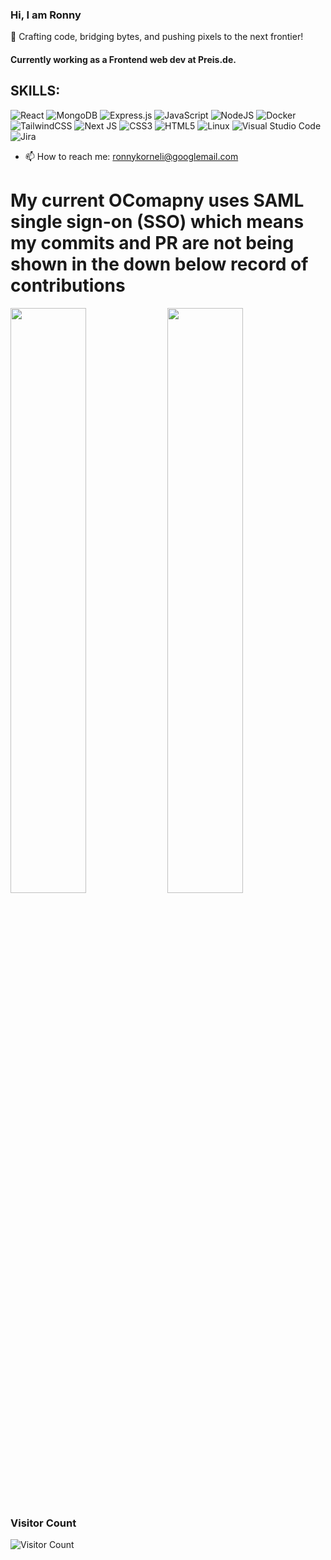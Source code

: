 
### Hi, I am Ronny 
🚀 Crafting code, bridging bytes, and pushing pixels to the next frontier!

#### Currently working as a Frontend web dev at Preis.de.

## SKILLS:   

![React](https://img.shields.io/badge/react-%2320232a.svg?style=for-the-badge&logo=react&logoColor=%2361DAFB)
![MongoDB](https://img.shields.io/badge/MongoDB-%234ea94b.svg?style=for-the-badge&logo=mongodb&logoColor=black)
![Express.js](https://img.shields.io/badge/express.js-%23404d59.svg?style=for-the-badge&logo=express&logoColor=%2361DAFB)
![JavaScript](https://img.shields.io/badge/javascript-%23323330.svg?style=for-the-badge&logo=javascript&logoColor=%23F7DF1E)
![NodeJS](https://img.shields.io/badge/node.js-6DA55F?style=for-the-badge&logo=node.js&logoColor=white)
![Docker](https://img.shields.io/badge/docker-%230db7ed.svg?style=for-the-badge&logo=docker&logoColor=white)
![TailwindCSS](https://img.shields.io/badge/tailwindcss-%2338B2AC.svg?style=for-the-badge&logo=tailwind-css&logoColor=white)
![Next JS](https://img.shields.io/badge/Next-black?style=for-the-badge&logo=next.js&logoColor=white)
![CSS3](https://img.shields.io/badge/css3-%231572B6.svg?style=for-the-badge&logo=css3&logoColor=white)
![HTML5](https://img.shields.io/badge/html5-%23E34F26.svg?style=for-the-badge&logo=html5&logoColor=white)
![Linux](https://img.shields.io/badge/Linux-FCC624?style=for-the-badge&logo=linux&logoColor=black)
![Visual Studio Code](https://img.shields.io/badge/Visual%20Studio%20Code-0078d7.svg?style=for-the-badge&logo=visual-studio-code&logoColor=white)
![Jira](https://img.shields.io/badge/jira-%230A0FFF.svg?style=for-the-badge&logo=jira&logoColor=white)


- 📫 How to reach me: ronnykorneli@googlemail.com
# My current OComapny uses SAML single sign-on (SSO) which means my commits and PR are not being shown in the down below record of contributions


<img align="center" width="49%"  src="https://github-readme-stats.vercel.app/api?username=RonnyKorneli&show_icons=true&theme=cobalt" />
<img align="center" width="49%"  src="https://github-readme-stats.vercel.app/api/top-langs/?username=RonnyKorneli&layout=compact" />


### Visitor Count 
![Visitor Count](https://profile-counter.glitch.me/RonnyKorneli/count.svg)  











